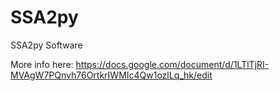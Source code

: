 # SSA2py
SSA2py Software

More info here: https://docs.google.com/document/d/1LTlTjRI-MVAgW7PQnvh76OrtkrIWMIc4Qw1ozlLq_hk/edit
